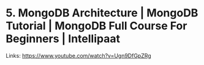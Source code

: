 # 5. MongoDB Architecture | MongoDB Tutorial | MongoDB Full Course For Beginners | Intellipaat

Links: https://www.youtube.com/watch?v=Ugn9DfGpZRg